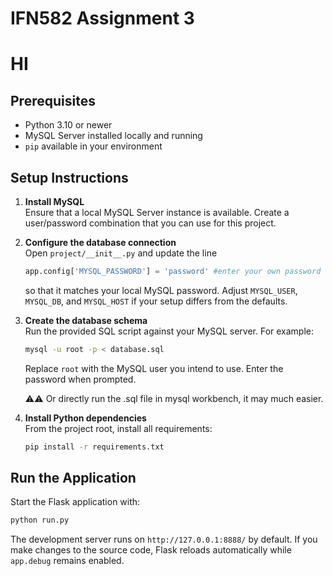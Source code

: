 # IFN582 Assignment 3
# HI
## Prerequisites
- Python 3.10 or newer
- MySQL Server installed locally and running
- `pip` available in your environment

## Setup Instructions
1. **Install MySQL**  
   Ensure that a local MySQL Server instance is available. Create a user/password combination that you can use for this project.

2. **Configure the database connection**  
   Open `project/__init__.py` and update the line  
   ```python
   app.config['MYSQL_PASSWORD'] = 'password' #enter your own password of the mysql here!!!
   ```
   so that it matches your local MySQL password. Adjust `MYSQL_USER`, `MYSQL_DB`, and `MYSQL_HOST` if your setup differs from the defaults.

3. **Create the database schema**  
   Run the provided SQL script against your MySQL server. For example:  
   
   ```bash
   mysql -u root -p < database.sql
   ```
   Replace `root` with the MySQL user you intend to use. Enter the password when prompted.
   
   ⚠️⚠️ Or directly run the .sql file in mysql workbench, it may much easier.
   
4. **Install Python dependencies**  
   From the project root, install all requirements:  
   
   ```bash
   pip install -r requirements.txt
   ```

## Run the Application

Start the Flask application with:
```bash
python run.py
```
The development server runs on `http://127.0.0.1:8888/` by default. If you make changes to the source code, Flask reloads automatically while `app.debug` remains enabled.
